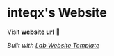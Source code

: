 
# inteqx's Website

Visit **[website url](#)** 🚀

_Built with [Lab Website Template](https://greene-lab.gitbook.io/lab-website-template-docs)_


